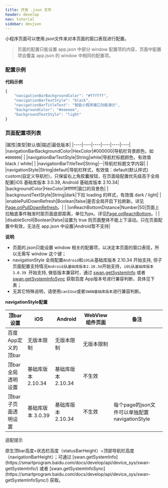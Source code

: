 ```yaml
---
title: 开发 .json 文件
header: develop
nav: tutorial
sidebar: devjson
---
```



小程序页面可以使用.json文件来对本页面的窗口表现进行配置。

> 页面的配置只能设置 app.json 中部分 window 配置项的内容，页面中配置项会覆盖 app.json 的 window 中相同的配置项。

### 配置示例

**代码示例**

```js
{
    "navigationBarBackgroundColor": "#ffffff",
    "navigationBarTextStyle": "black",
    "navigationBarTitleText": "智能小程序接口功能演示",
    "backgroundColor": "#eeeeee",
    "backgroundTextStyle": "light"
}
```

### 页面配置项列表


|属性|类型|默认值|描述|最低版本|
|----|----|----|----|----|----|
|navigationBarBackgroundColor|HexColor|#000000|导航栏背景颜色，如 `#000000`| |
|navigationBarTextStyle|String|white|导航栏标题颜色，有效值 black / white| |
|navigationBarTitleText|String|--|导航栏标题文字内容| |
|navigationStyle|String|default|导航栏样式，有效值：default(默认样式) custom(自定义导航栏)，只保留右上角胶囊按钮，在页面级配置优先级高于全局配置|iOS 基础库版本 3.0.39, Android 基础库版本 2.10.34|
|backgroundColor|HexColor|#ffffff|窗口的背景色| |
|backgroundTextStyle|String|dark|下拉 loading 的样式，有效值 dark / light| |
|enablePullDownRefresh|Boolean|false|是否全局开启下拉刷新。详见 <a href="/develop/framework/app_service_pagefunction/">Page.onPullDownRefresh</a>。| |
|onReachBottomDistance|Number|50|页面上拉触底事件触发时距页面底部距离，单位为px。详见<a href="/develop/framework/app_service_pagefunction/">Page.onReachBottom</a>。| |
|disableScroll|Boolean|false|设置为 true 则页面整体不能上下滚动。只在页面配置中有效，无法在 app.json 中设置|Android暂不支持|



**说明**:
* 页面的.json只能设置 window 相关的配置项，以决定本页面的窗口表现，所以无需写 window 这个键；
* navigationStyle 全局配置`Android`和`iOS`从基础库版本 2.10.34 开始支持, 但子页面配置支持情况`Android`从`基础库版本2.10.34`开始支持，`iOS`从`基础库版本 3.0.39 `开始支持, 做低版本兼容时，通过 <a href="https://smartprogram.baidu.com/docs/develop/api/device_sys/#getSystemInfo">swan.getSystemInfo</a> 或者 <a href="https://smartprogram.baidu.com/docs/develop/api/device_sys/#getSystemInfoSync">swan.getSystemInfoSync</a> 获取百度 App版本号进行兼容判断，具体见下表；
* 无其它特殊说明，请使用`canIUse`或者`SWAN基础库版本`进行兼容判断。


**navigationStyle配置**

|顶bar设置|iOS|Android|WebView组件页面|备注|
|---|---|---|---|---|
|百度 App定义的顶bar|无版本限制|无版本限制|无版本限制| |
|顶bar全局透明设置|基础库版本 2.10.34|基础库版本 2.10.34|不生效| |
|顶bar子页面透明设置|基础库版本 3.0.39|基础库版本 2.10.34|不生效|每个page的json文件可以单独配置navigationStyle|

<div class="m-doc-custom-examples">
<div class="m-doc-custom-examples-warning">
 <p class="m-doc-custom-examples-title">适配提示</p><p class="m-doc-custom-examples-text">原生顶bar高度=状态栏高度（statusBarHeight）+顶部导航栏高度（navigationBarHeight）；可通过 [swan.getSystemInfo](https://smartprogram.baidu.com/docs/develop/api/device_sys/swan-getSystemInfo/) 或者 [swan.getSystemInfoSync](https://smartprogram.baidu.com/docs/develop/api/device_sys/swan-getSystemInfoSync/) 获取。</p>
</div>
</div>


